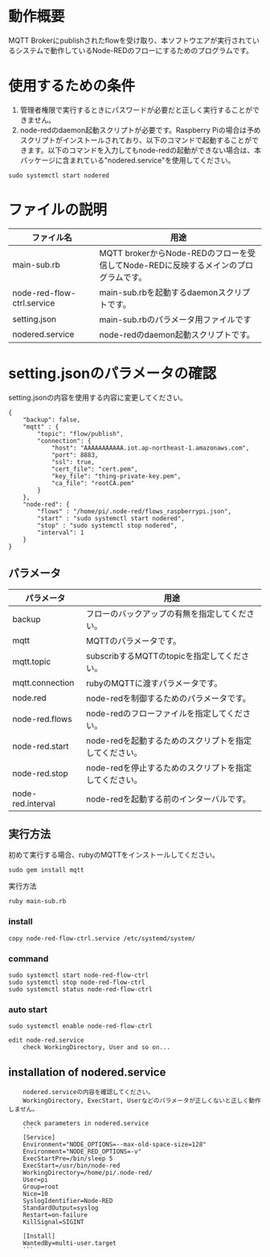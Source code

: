 # 動作概要
MQTT Brokerにpublishされたflowを受け取り、本ソフトウエアが実行されているシステムで動作しているNode-REDのフローにするためのプログラムです。

# 使用するための条件
1. 管理者権限で実行するときにパスワードが必要だと正しく実行することができません。
2. node-redのdaemon起動スクリプトが必要です。Raspberry Piの場合は予めスクリプトがインストールされており、以下のコマンドで起動することができます。以下のコマンドを入力してもnode-redの起動ができない場合は、本パッケージに含まれている"nodered.service"を使用してください。
```
sudo systemctl start nodered
```

# ファイルの説明
| ファイル名 | 用途 |
|----------------|--------------|
| main-sub.rb | MQTT brokerからNode-REDのフローを受信してNode-REDに反映するメインのプログラムです。
| node-red-flow-ctrl.service | main-sub.rbを起動するdaemonスクリプトです。 |
| setting.json | main-sub.rbのパラメータ用ファイルです |
| nodered.service | node-redのdaemon起動スクリプトです。|

# setting.jsonのパラメータの確認
setting.jsonの内容を使用する内容に変更してください。

```
{
	"backup": false,
	"mqtt" : {
		"topic": "flow/publish",
		"connection": {
			"host": "AAAAAAAAAAA.iot.ap-northeast-1.amazonaws.com",
			"port": 8883,
			"ssl": true,
			"cert_file": "cert.pem",
			"key_file": "thing-private-key.pem",
			"ca_file": "rootCA.pem"
		}
	},
	"node-red": {
		"flows" : "/home/pi/.node-red/flows_raspberrypi.json",
		"start" : "sudo systemctl start nodered",
		"stop" : "sudo systemctl stop nodered",
		"interval": 1
	}
}
```
## パラメータ
| パラメータ| 用途 |
|---|---|
| backup | フローのバックアップの有無を指定してください。 |
| mqtt | MQTTのパラメータです。 |
| mqtt.topic | subscribするMQTTのtopicを指定してください。 |
| mqtt.connection | rubyのMQTTに渡すパラメータです。|
| node.red | node-redを制御するためのパラメータです。 |
| node-red.flows | node-redのフローファイルを指定してください。|
| node-red.start | node-redを起動するためのスクリプトを指定してください。 |
| node-red.stop | node-redを停止するためのスクリプトを指定してください。 |
| node-red.interval | node-redを起動する前のインターバルです。 |

## 実行方法
初めて実行する場合、rubyのMQTTをインストールしてください。
```
sudo gem install mqtt
```
実行方法
```
ruby main-sub.rb
```


### install
	copy node-red-flow-ctrl.service /etc/systemd/system/

### command
	sudo systemctl start node-red-flow-ctrl
	sudo systemctl stop node-red-flow-ctrl
	sudo systemctl status node-red-flow-ctrl

### auto start
	sudo systemctl enable node-red-flow-ctrl

	edit node-red.service
		check WorkingDirectory, User and so on...
## installation of nodered.service
		nodered.serviceの内容を確認してください。
		WorkingDirectory, ExecStart, Userなどのパラメータが正しくないと正しく動作しません。

		check parameters in nodered.service
		```
		[Service]
		Environment="NODE_OPTIONS=--max-old-space-size=128"
		Environment="NODE_RED_OPTIONS=-v"
		ExecStartPre=/bin/sleep 5
		ExecStart=/usr/bin/node-red
		WorkingDirectory=/home/pi/.node-red/
		User=pi
		Group=root
		Nice=10
		SyslogIdentifier=Node-RED
		StandardOutput=syslog
		Restart=on-failure
		KillSignal=SIGINT

		[Install]
		WantedBy=multi-user.target
		```
